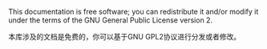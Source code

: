 This documentation is free software; you can redistribute it and/or modify it under the terms of the GNU General Public License version 2.

本库涉及的文档是免费的，你可以基于GNU GPL2协议进行分发或者修改。
